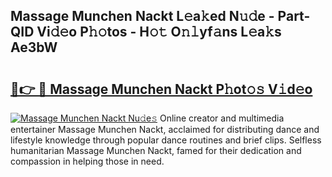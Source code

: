 ## Massage Munchen Nackt L𝚎a𝚔ed N𝚞𝚍e - Part-QID Vi𝚍𝚎o P𝚑𝚘tos - H𝚘𝚝 O𝚗𝚕yf𝚊ns L𝚎a𝚔s Ae3bW

# <h2><a href="http://kf7a6wk.oniu.top/?m=Massage+Munchen+Nackt">🔗👉 🔴 Massage Munchen Nackt P𝚑ot𝚘𝚜 V𝚒d𝚎o</a></h2>

[![Massage Munchen Nackt Nu𝚍e𝚜](https://i.imgur.com/0qMVB7G.gif)](http://kf7a6wk.oniu.top/?m=Massage+Munchen+Nackt)
Online creator and multimedia entertainer Massage Munchen Nackt, acclaimed for distributing dance and lifestyle knowledge through popular dance routines and brief clips. Selfless humanitarian Massage Munchen Nackt, famed for their dedication and compassion in helping those in need.  
